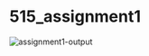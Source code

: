# 515_assignment1
![assignment1-output](https://user-images.githubusercontent.com/106268875/188300573-fe0a90e5-fa82-40b6-8630-6e3534464f19.JPG)
